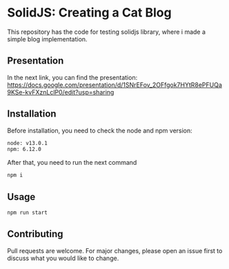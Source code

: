 # SolidJS: Creating a Cat Blog

This repository has the code for testing solidjs library, where i made a simple blog implementation.

## Presentation

In the next link, you can find the presentation: https://docs.google.com/presentation/d/1SNrEFov_2OFfgok7HYtR8ePFUQa9KSe-kvFXznLclP0/edit?usp=sharing

## Installation

Before installation, you need to check the node and npm version:

```bash
node: v13.0.1
npm: 6.12.0
```

After that, you need to run the next command

```bash
npm i
```

## Usage

```bash
npm run start
```

## Contributing

Pull requests are welcome. For major changes, please open an issue first to discuss what you would like to change.
